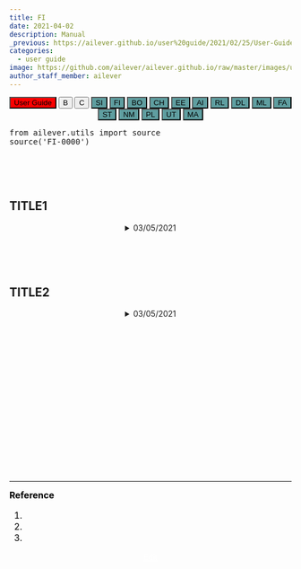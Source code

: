 ```yaml
---
title: FI
date: 2021-04-02
description: Manual
_previous: https://ailever.github.io/user%20guide/2021/02/25/User-Guide/
categories:
  - user guide
image: https://github.com/ailever/ailever.github.io/raw/master/images/unsplash/gray_User_Guide.png
author_staff_member: ailever
---
```


<!-- Top Block -->
<div align="center" class="top_btn_box">
  <button class="top_btn" type="button" style="background-color:red;" onclick="location.href='https://ailever.github.io/user%20guide/2021/02/25/User-Guide/'">User Guide</button>
  <button class="top_btn" type="button" onclick="location.href='#'">B</button>
  <button class="top_btn" type="button" onclick="location.href='#'">C</button>
  <button class="top_btn" type="button" style="background-color:cadetblue;" onclick="location.href='https://ailever.github.io/user%20guide/2021/04/01/app-SI/'">SI</button>  
  <button class="top_btn" type="button" style="background-color:cadetblue;" onclick="location.href='https://ailever.github.io/user%20guide/2021/04/02/app-FI/'">FI</button>  
  <button class="top_btn" type="button" style="background-color:cadetblue;" onclick="location.href='https://ailever.github.io/user%20guide/2021/04/03/app-BO/'">BO</button>  
  <button class="top_btn" type="button" style="background-color:cadetblue;" onclick="location.href='https://ailever.github.io/user%20guide/2021/04/04/app-CH/'">CH</button>  
  <button class="top_btn" type="button" style="background-color:cadetblue;" onclick="location.href='https://ailever.github.io/user%20guide/2021/04/05/app-EE/'">EE</button>  
  <button class="top_btn" type="button" style="background-color:cadetblue;" onclick="location.href='https://ailever.github.io/user%20guide/2021/04/06/app-AI/'">AI</button>  
  <button class="top_btn" type="button" style="background-color:cadetblue;" onclick="location.href='https://ailever.github.io/user%20guide/2021/04/07/app-RL/'">RL</button>  
  <button class="top_btn" type="button" style="background-color:cadetblue;" onclick="location.href='https://ailever.github.io/user%20guide/2021/04/08/app-DL/'">DL</button>  
  <button class="top_btn" type="button" style="background-color:cadetblue;" onclick="location.href='https://ailever.github.io/user%20guide/2021/04/09/app-ML/'">ML</button>  
  <button class="top_btn" type="button" style="background-color:cadetblue;" onclick="location.href='https://ailever.github.io/user%20guide/2021/04/10/app-FA/'">FA</button>  
  <button class="top_btn" type="button" style="background-color:cadetblue;" onclick="location.href='https://ailever.github.io/user%20guide/2021/04/11/app-ST/'">ST</button>  
  <button class="top_btn" type="button" style="background-color:cadetblue;" onclick="location.href='https://ailever.github.io/user%20guide/2021/04/12/app-NM/'">NM</button>  
  <button class="top_btn" type="button" style="background-color:cadetblue;" onclick="location.href='https://ailever.github.io/user%20guide/2021/04/13/app-PL/'">PL</button>  
  <button class="top_btn" type="button" style="background-color:cadetblue;" onclick="location.href='https://ailever.github.io/user%20guide/2021/04/14/app-UT/'">UT</button>  
  <button class="top_btn" type="button" style="background-color:cadetblue;" onclick="location.href='https://ailever.github.io/user%20guide/2021/04/15/app-MA/'">MA</button>  
</div>
<!-- Top Block -->
<pre class="python-code">
from ailever.utils import source
source('FI-0000')
</pre>

<br><br><br>
## TITLE1
<!-- -------------------------------------------------------------------------------------------------------- -->
<details markdown="1">
  <summary align="center">03/05/2021</summary>
<pre class="python-code">
</pre>
</details>

<br><br><br>
## TITLE2
<!-- -------------------------------------------------------------------------------------------------------- -->
<details markdown="1">
  <summary align="center">03/05/2021</summary>
<pre class="python-code">
</pre>
</details>

<br><br><br>

<!-- Content Block -->
<div align="left" style="font-size:medium;font-weight:normal;color:black;background-color:unset;">　<br><br></div>
<div align="left" style="font-size:medium;font-weight:normal;color:black;background-color:unset;">　<br><br></div>
<div align="left" style="font-size:medium;font-weight:normal;color:black;background-color:unset;">　<br><br></div>
<!-- Content Block -->

<br><br><br>

---

<!-- Reference Block -->
<div align="left" style="font-size:medium;font-weight:normal;color:black;background-color:unset;">
<b>Reference</b>
<ol>
  <li></li>
  <li></li>
  <li></li>
</ol>
</div>
<!-- Reference Block -->

<!-- Bottom Block -->
<div align="center" class="bottom_btn_box">
  <span class="bottom_btn"><a href="https://github.com/ailever/ailever.github.io/blob/master/_posts/user-guide/2021-04-02-app-FI.md" target="_blank" style="color:white">Edit</a></span>
</div>
<!-- Bottom Block -->

<!-- Notice
# Mathematical Expression
- outline : $  $
- inline  : $$  $$

# Default Div Tag
- align : left, right, center
- font-size : xx-small, x-small, small, medium, large, x-large, xx-large
- font-weight : normal, bold
- color : red, orange, yellow, green, cyan, blue, purple, pink, white, gray, brown
- background-color : red, orange, yellow, green, cyan, blue, purple, pink, white, gray, brown

# Html Ref
- color code : https://htmlcolorcodes.com/
- tags : https://www.w3schools.com/tags/default.asp
- attributes : https://www.w3schools.com/tags/ref_attributes.asp
Notice -->











